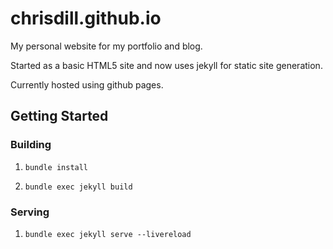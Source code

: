 # chrisdill.github.io

My personal website for my portfolio and blog.

Started as a basic HTML5 site and now uses jekyll for static site generation.

Currently hosted using github pages.

## Getting Started

### Building

1. `bundle install`

2. `bundle exec jekyll build`

### Serving

1. `bundle exec jekyll serve --livereload`
